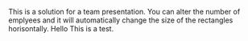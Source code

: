This is a solution for a team presentation.
You can alter the number of emplyees and it will automatically change the size of the rectangles horisontally. 
Hello
This is a test.